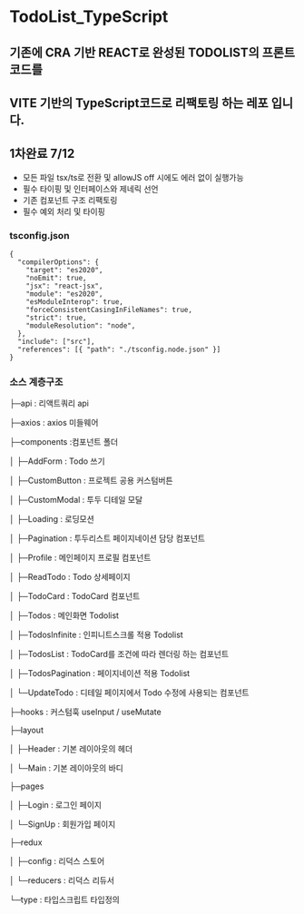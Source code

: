 # TodoList_TypeScript

## 기존에 CRA 기반 REACT로 완성된 TODOLIST의 프론트 코드를 
## VITE 기반의 TypeScript코드로 리팩토링 하는 레포 입니다.

## 1차완료 7/12

- 모든 파일 tsx/ts로 전환 및 allowJS off 시에도 에러 없이 실행가능
- 필수 타이핑 및 인터페이스와 제네릭 선언
- 기존 컴포넌트 구조 리팩토링
- 필수 예외 처리 및 타이핑

### tsconfig.json
```tsx
{
  "compilerOptions": {
    "target": "es2020",
    "noEmit": true,
    "jsx": "react-jsx",
    "module": "es2020",
    "esModuleInterop": true,
    "forceConsistentCasingInFileNames": true,
    "strict": true,
    "moduleResolution": "node",
  },
  "include": ["src"],
  "references": [{ "path": "./tsconfig.node.json" }]
}
```
### 소스 계층구조

  ├─api : 리액트쿼리 api
  
  ├─axios : axios 미들웨어
  
  ├─components :컴포넌트 폴더
  
  │  ├─AddForm : Todo 쓰기
  
  │  ├─CustomButton : 프로젝트 공용 커스텀버튼
  
  │  ├─CustomModal : 투두 디테일 모달
  
  │  ├─Loading : 로딩모션
  
  │  ├─Pagination : 투두리스트 페이지네이션 담당 컴포넌트
  
  │  ├─Profile : 메인페이지 프로필 컴포넌트
  
  │  ├─ReadTodo : Todo 상세페이지
  
  │  ├─TodoCard : TodoCard 컴포넌트
  
  │  ├─Todos : 메인화면 Todolist
  
  │  ├─TodosInfinite : 인피니트스크롤 적용 Todolist
  
  │  ├─TodosList : TodoCard를 조건에 따라 렌더링 하는 컴포넌트
  
  │  ├─TodosPagination : 페이지네이션 적용 Todolist
  
  │  └─UpdateTodo : 디테일 페이지에서 Todo 수정에 사용되는 컴포넌트
  
  ├─hooks : 커스텀훅 useInput / useMutate
  
  ├─layout
  
  │  ├─Header : 기본 레이아웃의 헤더
  
  │  └─Main : 기본 레이아웃의 바디
  
  ├─pages
  
  │  ├─Login : 로그인 페이지
  
  │  └─SignUp : 회원가입 페이지
  
  ├─redux
  
  │  ├─config : 리덕스 스토어
  
  │  └─reducers : 리덕스 리듀서
  
  └─type : 타입스크립트 타입정의
